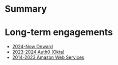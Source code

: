 # Summary

# Long-term engagements

- [2024-Now Onward](./2024-now-onward.md)
- [2023-2024 Auth0 (Okta)](./2023-2024-auth0.md)
- [2014-2023 Amazon Web Services](./2014-2023-aws.md)

